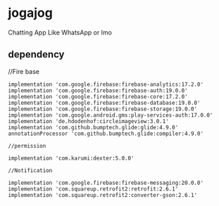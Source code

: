 # jogajog
Chatting App Like WhatsApp or Imo


## dependency



 //Fire base


    implementation 'com.google.firebase:firebase-analytics:17.2.0'
    implementation 'com.google.firebase:firebase-auth:19.0.0'
    implementation 'com.google.firebase:firebase-core:17.2.0'
    implementation 'com.google.firebase:firebase-database:19.0.0'
    implementation 'com.google.firebase:firebase-storage:19.0.0'
    implementation 'com.google.android.gms:play-services-auth:17.0.0'
    implementation 'de.hdodenhof:circleimageview:3.0.1'
    implementation 'com.github.bumptech.glide:glide:4.9.0'
    annotationProcessor 'com.github.bumptech.glide:compiler:4.9.0'

    //permission

    implementation 'com.karumi:dexter:5.0.0'

    //Notification

    implementation 'com.google.firebase:firebase-messaging:20.0.0'
    implementation 'com.squareup.retrofit2:retrofit:2.6.1'
    implementation 'com.squareup.retrofit2:converter-gson:2.6.1'
